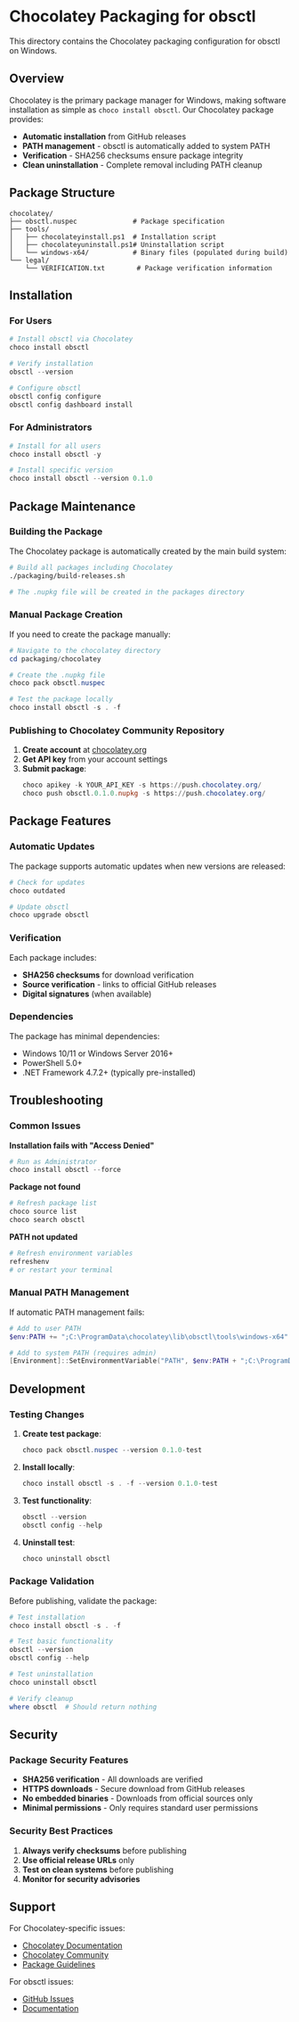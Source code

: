 # Chocolatey Packaging for obsctl

This directory contains the Chocolatey packaging configuration for obsctl on Windows.

## Overview

Chocolatey is the primary package manager for Windows, making software installation as simple as `choco install obsctl`. Our Chocolatey package provides:

- **Automatic installation** from GitHub releases
- **PATH management** - obsctl is automatically added to system PATH
- **Verification** - SHA256 checksums ensure package integrity
- **Clean uninstallation** - Complete removal including PATH cleanup

## Package Structure

```
chocolatey/
├── obsctl.nuspec              # Package specification
├── tools/
│   ├── chocolateyinstall.ps1  # Installation script
│   ├── chocolateyuninstall.ps1# Uninstallation script
│   └── windows-x64/           # Binary files (populated during build)
└── legal/
    └── VERIFICATION.txt        # Package verification information
```

## Installation

### For Users
```powershell
# Install obsctl via Chocolatey
choco install obsctl

# Verify installation
obsctl --version

# Configure obsctl
obsctl config configure
obsctl config dashboard install
```

### For Administrators
```powershell
# Install for all users
choco install obsctl -y

# Install specific version
choco install obsctl --version 0.1.0
```

## Package Maintenance

### Building the Package

The Chocolatey package is automatically created by the main build system:

```bash
# Build all packages including Chocolatey
./packaging/build-releases.sh

# The .nupkg file will be created in the packages directory
```

### Manual Package Creation

If you need to create the package manually:

```powershell
# Navigate to the chocolatey directory
cd packaging/chocolatey

# Create the .nupkg file
choco pack obsctl.nuspec

# Test the package locally
choco install obsctl -s . -f
```

### Publishing to Chocolatey Community Repository

1. **Create account** at [chocolatey.org](https://chocolatey.org)
2. **Get API key** from your account settings
3. **Submit package**:
   ```powershell
   choco apikey -k YOUR_API_KEY -s https://push.chocolatey.org/
   choco push obsctl.0.1.0.nupkg -s https://push.chocolatey.org/
   ```

## Package Features

### Automatic Updates
The package supports automatic updates when new versions are released:

```powershell
# Check for updates
choco outdated

# Update obsctl
choco upgrade obsctl
```

### Verification
Each package includes:
- **SHA256 checksums** for download verification
- **Source verification** - links to official GitHub releases
- **Digital signatures** (when available)

### Dependencies
The package has minimal dependencies:
- Windows 10/11 or Windows Server 2016+
- PowerShell 5.0+
- .NET Framework 4.7.2+ (typically pre-installed)

## Troubleshooting

### Common Issues

**Installation fails with "Access Denied"**
```powershell
# Run as Administrator
choco install obsctl --force
```

**Package not found**
```powershell
# Refresh package list
choco source list
choco search obsctl
```

**PATH not updated**
```powershell
# Refresh environment variables
refreshenv
# or restart your terminal
```

### Manual PATH Management

If automatic PATH management fails:

```powershell
# Add to user PATH
$env:PATH += ";C:\ProgramData\chocolatey\lib\obsctl\tools\windows-x64"

# Add to system PATH (requires admin)
[Environment]::SetEnvironmentVariable("PATH", $env:PATH + ";C:\ProgramData\chocolatey\lib\obsctl\tools\windows-x64", "Machine")
```

## Development

### Testing Changes

1. **Create test package**:
   ```powershell
   choco pack obsctl.nuspec --version 0.1.0-test
   ```

2. **Install locally**:
   ```powershell
   choco install obsctl -s . -f --version 0.1.0-test
   ```

3. **Test functionality**:
   ```powershell
   obsctl --version
   obsctl config --help
   ```

4. **Uninstall test**:
   ```powershell
   choco uninstall obsctl
   ```

### Package Validation

Before publishing, validate the package:

```powershell
# Test installation
choco install obsctl -s . -f

# Test basic functionality
obsctl --version
obsctl config --help

# Test uninstallation
choco uninstall obsctl

# Verify cleanup
where obsctl  # Should return nothing
```

## Security

### Package Security Features

- **SHA256 verification** - All downloads are verified
- **HTTPS downloads** - Secure download from GitHub releases
- **No embedded binaries** - Downloads from official sources only
- **Minimal permissions** - Only requires standard user permissions

### Security Best Practices

1. **Always verify checksums** before publishing
2. **Use official release URLs** only
3. **Test on clean systems** before publishing
4. **Monitor for security advisories**

## Support

For Chocolatey-specific issues:
- [Chocolatey Documentation](https://docs.chocolatey.org/)
- [Chocolatey Community](https://community.chocolatey.org/)
- [Package Guidelines](https://docs.chocolatey.org/en-us/create/create-packages)

For obsctl issues:
- [GitHub Issues](https://github.com/your-org/obsctl/issues)
- [Documentation](https://github.com/your-org/obsctl/blob/master/README.md) 